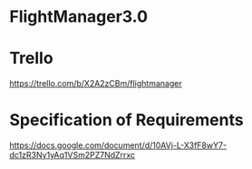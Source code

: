 # FlightManager3.0

# Trello
https://trello.com/b/X2A2zCBm/flightmanager

# Specification of Requirements
https://docs.google.com/document/d/10AVj-L-X3fF8wY7-dc1zR3Ny1yAq1VSm2PZ7NdZrrxc
